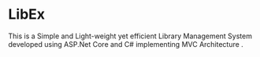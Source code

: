# LibEx 
This is a Simple and Light-weight yet efficient Library Management System developed using ASP.Net Core and C# implementing MVC Architecture .
